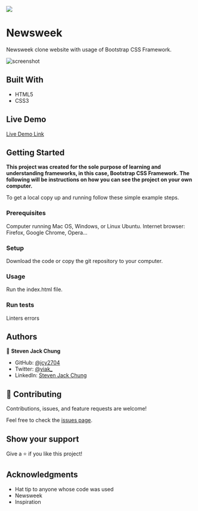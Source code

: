 ![](https://img.shields.io/badge/Microverse-blueviolet)

# Newsweek

Newsweek clone website with usage of Bootstrap CSS Framework.

![screenshot](app_screenshot.png)


## Built With

- HTML5
- CSS3

## Live Demo

[Live Demo Link](https://rawcdn.githack.com/jcy2704/thenextweb/e3831e1bef723c033d97db7daa75e5eb59a0a0f0/index.html)

## Getting Started

**This project was created for the sole purpose of learning and understanding frameworks, in this case, Bootstrap CSS Framework. The following will be instructions on how you can see the project on your own computer.**


To get a local copy up and running follow these simple example steps.

### Prerequisites
Computer running Mac OS, Windows, or Linux Ubuntu.
Internet browser: Firefox, Google Chrome, Opera...

### Setup
Download the code or copy the git repository to your computer.

### Usage
Run the index.html file.

### Run tests
Linters errors



## Authors

👤 **Steven Jack Chung**

- GitHub: [@jcy2704](https://github.com/jcy2704)
- Twitter: [@yiak_](https://twitter.com/yiak_)
- LinkedIn: [Steven Jack Chung](https://linkedin.com/in/stevenjchung)

## 🤝 Contributing

Contributions, issues, and feature requests are welcome!

Feel free to check the [issues page](https://github.com/jcy2704/newsweek/issues).

## Show your support

Give a ⭐️ if you like this project!

## Acknowledgments

- Hat tip to anyone whose code was used
- Newsweek
- Inspiration
